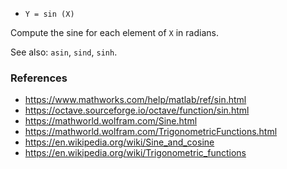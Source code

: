 - `Y = sin (X)`

Compute the sine for each element of `X` in radians.

See also: `asin`, `sind`, `sinh`.

### References

- https://www.mathworks.com/help/matlab/ref/sin.html
- https://octave.sourceforge.io/octave/function/sin.html
- https://mathworld.wolfram.com/Sine.html
- https://mathworld.wolfram.com/TrigonometricFunctions.html
- https://en.wikipedia.org/wiki/Sine_and_cosine
- https://en.wikipedia.org/wiki/Trigonometric_functions
